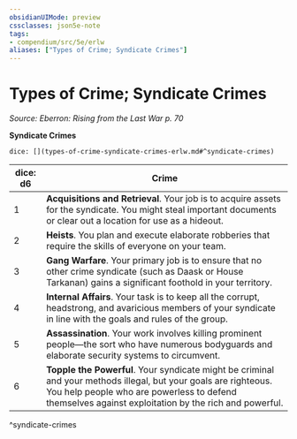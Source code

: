 ```yaml
---
obsidianUIMode: preview
cssclasses: json5e-note
tags:
- compendium/src/5e/erlw
aliases: ["Types of Crime; Syndicate Crimes"]
---
```

# Types of Crime; Syndicate Crimes
*Source: Eberron: Rising from the Last War p. 70* 

**Syndicate Crimes**

`dice: [](types-of-crime-syndicate-crimes-erlw.md#^syndicate-crimes)`

| dice: d6 | Crime |
|----------|-------|
| 1 | **Acquisitions and Retrieval**. Your job is to acquire assets for the syndicate. You might steal important documents or clear out a location for use as a hideout. |
| 2 | **Heists**. You plan and execute elaborate robberies that require the skills of everyone on your team. |
| 3 | **Gang Warfare**. Your primary job is to ensure that no other crime syndicate (such as Daask or House Tarkanan) gains a significant foothold in your territory. |
| 4 | **Internal Affairs**. Your task is to keep all the corrupt, headstrong, and avaricious members of your syndicate in line with the goals and rules of the group. |
| 5 | **Assassination**. Your work involves killing prominent people—the sort who have numerous bodyguards and elaborate security systems to circumvent. |
| 6 | **Topple the Powerful**. Your syndicate might be criminal and your methods illegal, but your goals are righteous. You help people who are powerless to defend themselves against exploitation by the rich and powerful. |
^syndicate-crimes